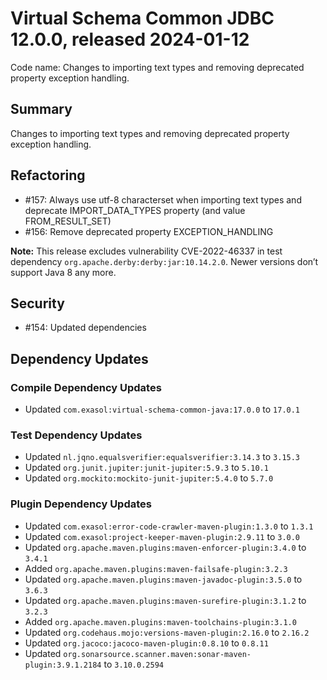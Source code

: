 # Virtual Schema Common JDBC 12.0.0, released 2024-01-12

Code name: Changes to importing text types and removing deprecated property exception handling.

## Summary

Changes to importing text types and removing deprecated property exception handling.

## Refactoring

* #157: Always use utf-8 characterset when importing text types and deprecate IMPORT_DATA_TYPES property (and value FROM_RESULT_SET)
* #156: Remove deprecated property EXCEPTION_HANDLING 

**Note:** This release excludes vulnerability CVE-2022-46337 in test dependency `org.apache.derby:derby:jar:10.14.2.0`. Newer versions don’t support Java 8 any more.

## Security

* #154: Updated dependencies

## Dependency Updates

### Compile Dependency Updates

* Updated `com.exasol:virtual-schema-common-java:17.0.0` to `17.0.1`

### Test Dependency Updates

* Updated `nl.jqno.equalsverifier:equalsverifier:3.14.3` to `3.15.3`
* Updated `org.junit.jupiter:junit-jupiter:5.9.3` to `5.10.1`
* Updated `org.mockito:mockito-junit-jupiter:5.4.0` to `5.7.0`

### Plugin Dependency Updates

* Updated `com.exasol:error-code-crawler-maven-plugin:1.3.0` to `1.3.1`
* Updated `com.exasol:project-keeper-maven-plugin:2.9.11` to `3.0.0`
* Updated `org.apache.maven.plugins:maven-enforcer-plugin:3.4.0` to `3.4.1`
* Added `org.apache.maven.plugins:maven-failsafe-plugin:3.2.3`
* Updated `org.apache.maven.plugins:maven-javadoc-plugin:3.5.0` to `3.6.3`
* Updated `org.apache.maven.plugins:maven-surefire-plugin:3.1.2` to `3.2.3`
* Added `org.apache.maven.plugins:maven-toolchains-plugin:3.1.0`
* Updated `org.codehaus.mojo:versions-maven-plugin:2.16.0` to `2.16.2`
* Updated `org.jacoco:jacoco-maven-plugin:0.8.10` to `0.8.11`
* Updated `org.sonarsource.scanner.maven:sonar-maven-plugin:3.9.1.2184` to `3.10.0.2594`
